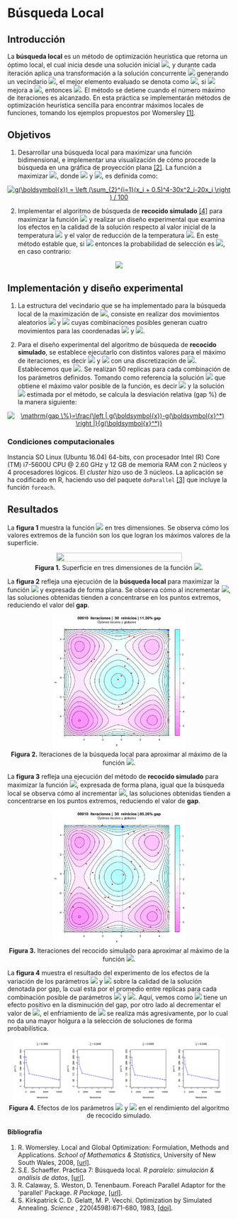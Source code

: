 # Búsqueda Local

## Introducción

La **búsqueda local** es un método de optimización heurística que retorna un óptimo local, el cual inicia desde una solución inicial <img src="https://latex.codecogs.com/gif.latex?x" />, y durante cada iteración aplica una transformación a la solución concurrente <img src="https://latex.codecogs.com/gif.latex?x" /> generando un vecindario <img src="https://latex.codecogs.com/gif.latex?N(x)" />, el mejor elemento evaluado se denota como <img src="https://latex.codecogs.com/gif.latex?x'" />, si <img src="https://latex.codecogs.com/gif.latex?f(x')" /> mejora a <img src="https://latex.codecogs.com/gif.latex?f(x)" />, entonces <img src="https://latex.codecogs.com/gif.latex?x=x'" />. El método se detiene cuando el número máximo de iteraciones es alcanzado. En esta práctica se implementarán métodos de optimización heurística sencilla para encontrar máximos locales de funciones, tomando los ejemplos propuestos por Womersley [\[1\]](#bibliograf%C3%ADa).

## Objetivos

1. Desarrollar una búsqueda local para maximizar una función bidimensional, e implementar una visualización de cómo procede la búsqueda en una gráfica de proyección plana [\[2\]](#bibliograf%C3%ADa). La función a maximizar <img src="https://latex.codecogs.com/gif.latex?g(\boldsymbol{x})">, donde <img src="https://latex.codecogs.com/gif.latex?\boldsymbol{x}\in\mathbb{R}^2"/> y <img src="https://latex.codecogs.com/gif.latex?-6\leq&space;g(\boldsymbol{x})\leq&space;5">, es definida como:

<p align="center">
<a href="https://www.codecogs.com/eqnedit.php?latex=g(\boldsymbol{x})&space;=&space;\left&space;(\sum_{2}^{i=1}(x_i&space;&plus;&space;0.5)^4-30x^2_i-20x_i&space;\right&space;)&space;/&space;100" target="_blank"><img src="https://latex.codecogs.com/gif.latex?g(\boldsymbol{x})&space;=&space;\left&space;(\sum_{2}^{i=1}(x_i&space;&plus;&space;0.5)^4-30x^2_i-20x_i&space;\right&space;)&space;/&space;100." title="g(\boldsymbol{x}) = \left (\sum_{2}^{i=1}(x_i + 0.5)^4-30x^2_i-20x_i \right ) / 100" /></a>
</p>

2. Implementar el algoritmo de búsqueda de **recocido simulado** [\[4\]](#bibliograf%C3%ADa) para maximizar la función <img src="https://latex.codecogs.com/gif.latex?g(\boldsymbol{x})"/> y realizar un diseño experimental que examina los efectos en la calidad de la solución respecto al valor inicial de la temperatura <img src="https://latex.codecogs.com/gif.latex?T"> y el valor de reducción de la temperatura <img src="https://latex.codecogs.com/gif.latex?\xi">. En este método estable que, si <img src="https://latex.codecogs.com/gif.latex?g(\boldsymbol{x}')>g(\boldsymbol{x})"/> entonces la probabilidad de selección es <img src="https://latex.codecogs.com/gif.latex?P(\boldsymbol{x},\boldsymbol{x}',T)=1"/>, en caso contrario:

<p align="center">
<img src="https://latex.codecogs.com/gif.latex?P(\boldsymbol{x}',\boldsymbol{x},T)=\exp(-(g(\boldsymbol{x})-g(\boldsymbol{x}'))/T)."/>  
</p>

## Implementación y diseño experimental

1. La estructura del vecindario que se ha implementado para la búsqueda local de la maximización de <img src="https://latex.codecogs.com/gif.latex?g(\boldsymbol{x})"/>, consiste en realizar dos movimientos aleatorios <img src="https://latex.codecogs.com/gif.latex?\inline&space;\Delta&space;x"/> y <img src="https://latex.codecogs.com/gif.latex?\inline&space;\Delta&space;y"> cuyas combinaciones posibles generan cuatro movimientos para las coordenadas <img src="https://latex.codecogs.com/gif.latex?x"/> y <img src="https://latex.codecogs.com/gif.latex?y"/>.

2. Para el diseño experimental del algoritmo de búsqueda de **recocido simulado**, se establece ejecutarlo con distintos valores para el máximo de iteraciones, es decir <img src="https://latex.codecogs.com/gif.latex?\inline&space;t_{\max}\in\left&space;\{&space;10,10^2,10^3,10^4&space;\right&space;\}"/> y <img src="https://latex.codecogs.com/gif.latex?\inline&space;\xi\in\left&space;\{&space;0.545,0.995&space;\right&space;\}"/> con una discretización de <img src="https://latex.codecogs.com/gif.latex?\inline&space;0.15"/>. Establecemos que <img src="https://latex.codecogs.com/gif.latex?T=t_{\max}"/>. Se realizan 50 replicas para cada combinación de los parámetros definidos. Tomando como referencia la solución <img src="https://latex.codecogs.com/gif.latex?\boldsymbol{x}^*"/> que obtiene el máximo valor posible de la función, es decir <img src="https://latex.codecogs.com/gif.latex?g(\boldsymbol{x}^*)\approx&space;1.30125"/> y la solución <img src="https://latex.codecogs.com/gif.latex?\boldsymbol{x}"/> estimada por el método, se calcula la desviación relativa (gap %) de la manera siguiente:

<p align="center">
<a href="https://www.codecogs.com/eqnedit.php?latex=\mathrm{gap&space;\%}=\frac{\left&space;|&space;g(\boldsymbol{x})-g(\boldsymbol{x}^*)&space;\right&space;|}{g(\boldsymbol{x}^*)}" target="_blank"><img src="https://latex.codecogs.com/gif.latex?\mathrm{gap&space;\%}=\frac{\left&space;|&space;g(\boldsymbol{x})-g(\boldsymbol{x}^*)&space;\right&space;|}{g(\boldsymbol{x}^*)}." title="\mathrm{gap \%}=\frac{\left | g(\boldsymbol{x})-g(\boldsymbol{x}^*) \right |}{g(\boldsymbol{x}^*)}" /></a>
</p>

### Condiciones computacionales
Instancia SO Linux (Ubuntu 16.04) 64-bits, con procesador Intel (R) Core (TM) i7-5600U CPU @ 2.60 GHz y 12 GB de memoria RAM con 2 núcleos y 4 procesadores lógicos. El <i>cluster</i> hizo uso de 3 núcleos. La aplicación se ha codificado en R, haciendo uso del paquete `doParallel` [\[3\]](#bibliograf%C3%ADa) que incluye la función `foreach`.

## Resultados
La **figura 1** muestra la función <img src="https://latex.codecogs.com/gif.latex?g(\boldsymbol{x})"> en tres dimensiones.  Se observa cómo los valores extremos de la función son los que logran los máximos valores de la superficie.

<p align="center">
<img src="https://github.com/dagoquevedo/parallelr/blob/master/P7/img/P7_A_2.gif" width="75%" height="75%"/><br>
<b>Figura 1.</b> Superficie en tres dimensiones de la función <img src="https://latex.codecogs.com/gif.latex?g(\boldsymbol{x})">.
</p>

La **figura 2** refleja una ejecución de la **búsqueda local** para maximizar la función <img src="https://latex.codecogs.com/gif.latex?\inline&g(\boldsymbol{x})"> y expresada de forma plana. Se observa cómo al incrementar <img src="https://latex.codecogs.com/gif.latex?t_{\max}">, las soluciones obtenidas tienden a concentrarse en los puntos extremos, reduciendo el valor del **gap**.

<p align="center">
<img src="https://github.com/dagoquevedo/parallelr/blob/master/P7/img/P7_A_1.gif" width="60%" height="60%"/><br>
<b>Figura 2.</b> Iteraciones de la búsqueda local para aproximar al máximo de la función <img src="https://latex.codecogs.com/gif.latex?g(\boldsymbol{x})">.
</p>

La **figura 3** refleja una ejecución del método de **recocido simulado** para maximizar la función <img src="https://latex.codecogs.com/gif.latex?\inline&g(\boldsymbol{x})">, expresada de forma plana, igual que la búsqueda local se observa cómo al incrementar <img src="https://latex.codecogs.com/gif.latex?t_{\max}">, las soluciones obtenidas tienden a concentrarse en los puntos extremos, reduciendo el valor de **gap**.

<p align="center">
<img src="https://github.com/dagoquevedo/parallelr/blob/master/P7/img/P7_B_1.gif" width="60%" height="60%"/><br>
<b>Figura 3.</b> Iteraciones del recocido simulado para aproximar al máximo de la función <img src="https://latex.codecogs.com/gif.latex?g(\boldsymbol{x})">.
</p>

La **figura 4** muestra el resultado del experimento de los efectos de la variación de los parámetros <img src="https://latex.codecogs.com/gif.latex?T"> y <img src="https://latex.codecogs.com/gif.latex?\xi"> sobre la calidad de la solución denotada por gap, la cual esta por el promedio entre replicas para cada combinación posible de parámetros <img src="https://latex.codecogs.com/gif.latex?T"> y <img src="https://latex.codecogs.com/gif.latex?(T,\xi)">. Aquí, vemos como <img src="https://latex.codecogs.com/gif.latex?T"> tiene un efecto positivo en la disminución del gap, por otro lado al decrementar el valor de <img src="https://latex.codecogs.com/gif.latex?xi">, el enfriamiento de <img src="https://latex.codecogs.com/gif.latex?T"> se realiza más agresivamente, por lo cual no da una mayor holgura a la selección de soluciones de forma probabilística.
 
<p align="center">
<img src="https://github.com/dagoquevedo/parallelr/blob/master/P7/img/P7_B_3.png" width="95%" height="95%"/><br>
<b>Figura 4.</b> Efectos de los parámetros <img src="https://latex.codecogs.com/gif.latex?T"> y <img src="https://latex.codecogs.com/gif.latex?\xi"> en el rendimiento del algoritmo de recocido simulado.
</p>


#### Bibliografía
1. R. Womersley. Local and Global Optimization: Formulation, Methods and Applications. <i>School of Mathematics & Statistics</i>, University of New South Wales, 2008, [\[url\]](http://web.maths.unsw.edu.au/~rsw/lgopt.pdf).
2. S.E. Schaeffer. Práctica 7: Búsqueda local. <i>R paralelo: simulación & análisis de datos</i>, [\[url\]](http://elisa.dyndns-web.com/teaching/comp/par/p7.html).
3. R. Calaway, S. Weston, D. Tenenbaum. Foreach Parallel Adaptor for the 'parallel' Package. <i>R Package</i>, [\[url\]](https://cran.r-project.org/web/packages/doParallel/doParallel.pdf).
4. S. Kirkpatrick C. D. Gelatt, M. P. Vecchi. Optimization by Simulated Annealing. <i>Science </i>, 220(4598):671-680, 1983, [\[doi\]](http://dx.doi.org/10.1126%2Fscience.220.4598.671).